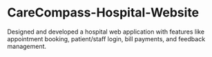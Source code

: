 # CareCompass-Hospital-Website
Designed and developed a hospital web application with features like appointment booking, patient/staff login, bill payments, and feedback management.
